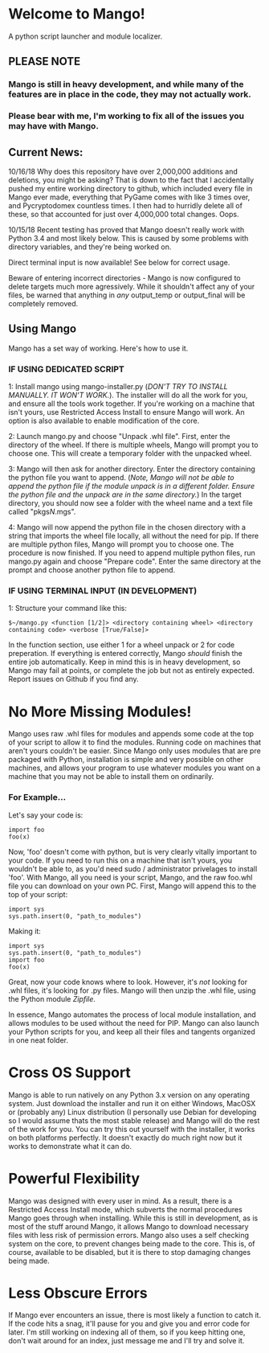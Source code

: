 
# Welcome to Mango!
A python script launcher and module localizer. 

## PLEASE NOTE
### Mango is still in heavy development, and while many of the features are in place in the code, they may not actually work.
### Please bear with me, I'm working to fix all of the issues you may have with Mango.


## Current News:

10/16/18
Why does this repository have over 2,000,000 additions and deletions, you might be asking? That is down to the fact that I accidentally pushed my entire working directory to github, which included every file in Mango ever made, everything that PyGame comes with like 3 times over, and Pycryptodomex countless times. I then had to hurridly delete all of these, so that accounted for just over 4,000,000 total changes. Oops.

10/15/18
Recent testing has proved that Mango doesn't really work with Python 3.4 and most likely below. This is caused by some problems with directory variables, and they're being worked on. 

Direct terminal input is now available! See below for correct usage.

Beware of entering incorrect directories - Mango is now configured to delete targets much more agressively. While it shouldn't affect any of your files, be warned that anything in _any_ output_temp or output_final will be completely removed. 

## Using Mango
Mango has a set way of working. Here's how to use it.

### IF USING DEDICATED SCRIPT
1: Install mango using mango-installer.py (*DON'T TRY TO INSTALL MANUALLY. IT WON'T WORK.*). The installer will do all the work for you, and ensure all the tools work together. If you're working on a machine that isn't yours, use Restricted Access Install to ensure Mango will work. An option is also available to enable modification of the core. 


2: Launch mango.py and choose "Unpack .whl file". First, enter the directory of the wheel. If there is multiple wheels, Mango will prompt you to choose one. This will create a temporary folder with the unpacked wheel. 


3: Mango will then ask for another directory. Enter the directory containing the python file you want to append. (*Note, Mango will not be able to append the python file if the module unpack is in a different folder. Ensure the python file and the unpack are in the same directory.*) In the target directory, you should now see a folder with the wheel name and a text file called "pkgs*N*.mgs".


4: Mango will now append the python file in the chosen directory with a string that imports the wheel file locally, all without the need for pip. If there are multiple python files, Mango will prompt you to choose one. The procedure is now finished. If you need to append multiple python files, run mango.py again and choose "Prepare code". Enter the same directory at the prompt and choose another python file to append.

### IF USING TERMINAL INPUT (IN DEVELOPMENT)
1: Structure your command like this:
```
$~/mango.py <function [1/2]> <directory containing wheel> <directory containing code> <verbose [True/False]>
```
In the function section, use either 1 for a wheel unpack or 2 for code preperation. If everything is entered correctly, Mango _should_ finish the entire job automatically. Keep in mind this is in heavy development, so Mango may fail at points, or complete the job but not as entirely expected. Report issues on Github if you find any.

# No More Missing Modules!
Mango uses raw .whl files for modules and appends some code at the top of your script to allow it to find the modules. Running code on machines that aren't yours couldn't be easier. Since Mango only uses modules that are pre packaged with Python, installation is simple and very possible on other machines, and allows your program to use whatever modules you want on a machine that you may not be able to install them on ordinarily. 
### For Example...
Let's say your code is:
```
import foo
foo(x)
```
Now, 'foo' doesn't come with python, but is very clearly vitally important to your code. If you need to run this on a machine that isn't yours, you wouldn't be able to, as you'd need sudo / administrator privelages to install 'foo'. With Mango, all you need is your script, Mango, and the raw foo.whl file you can download on your own PC. First, Mango will append this to the top of your script:
```
import sys
sys.path.insert(0, "path_to_modules")
```
Making it:
```
import sys
sys.path.insert(0, "path_to_modules")
import foo
foo(x)
```
Great, now your code knows where to look. However, it's  _not_ looking for .whl files, it's looking for .py files. Mango will then unzip the .whl file, using the Python module _Zipfile_.

In essence, Mango automates the process of local module installation, and allows modules to be used without the need for PIP. Mango can also launch your Python scripts for you, and keep all their files and tangents organized in one neat folder. 

# Cross OS Support
Mango is able to run natively on any Python 3.x version on any operating system. Just download the installer and run it on either Windows, MacOSX or (probably any) Linux distribution (I personally use Debian for developing so I would assume thats the most stable release) and Mango will do the rest of the work for you. You can try this out yourself with the installer, it works on both platforms perfectly. It doesn't exactly do much right now but it works to demonstrate what it can do. 

# Powerful Flexibility
Mango was designed with every user in mind. As a result, there is a Restricted Access Install mode, which subverts the normal procedures Mango goes through when installing. While this is still in development, as is most of the stuff around Mango, it allows Mango to download necessary files with less risk of permission errors. Mango also uses a self checking system on the core, to prevent changes being made to the core. This is, of course, available to be disabled, but it is there to stop damaging changes being made. 

# Less Obscure Errors
If Mango ever encounters an issue, there is most likely a function to catch it. If the code hits a snag, it'll pause for you and give you and error code for later. I'm still working on indexing all of them, so if you keep hitting one, don't wait around for an index, just message me and I'll try and solve it.
